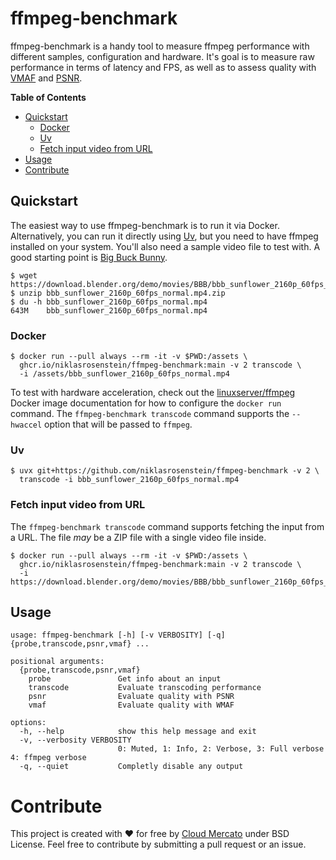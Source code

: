 # ffmpeg-benchmark

ffmpeg-benchmark is a handy tool to measure ffmpeg performance with different samples, configuration and hardware.
It's goal is to measure raw performance in terms of latency and FPS, as well as to assess quality with [VMAF] and [PSNR].

[VMAF]: https://wiki.x266.mov/docs/metrics/VMAF
[PSNR]: https://wiki.x266.mov/docs/metrics/PSNR

__Table of Contents__

<!-- toc -->
  * [Quickstart](#quickstart)
    * [Docker](#docker)
    * [Uv](#uv)
    * [Fetch input video from URL](#fetch-input-video-from-url)
  * [Usage](#usage)
* [Contribute](#contribute)
<!-- end toc -->

## Quickstart

[Uv]: https://docs.astral.sh/uv/
[linuxserver/ffmpeg]: https://docs.linuxserver.io/images/docker-ffmpeg/
[Big Buck Bunny]: https://peach.blender.org/download/

The easiest way to use ffmpeg-benchmark is to run it via Docker. Alternatively, you can run it directly using [Uv], but you need to have ffmpeg installed on your system. You'll also need a sample video file to test with. A good starting point is [Big Buck Bunny].

```console
$ wget https://download.blender.org/demo/movies/BBB/bbb_sunflower_2160p_60fps_normal.mp4.zip
$ unzip bbb_sunflower_2160p_60fps_normal.mp4.zip
$ du -h bbb_sunflower_2160p_60fps_normal.mp4
643M    bbb_sunflower_2160p_60fps_normal.mp4
```

### Docker

```console
$ docker run --pull always --rm -it -v $PWD:/assets \
  ghcr.io/niklasrosenstein/ffmpeg-benchmark:main -v 2 transcode \
  -i /assets/bbb_sunflower_2160p_60fps_normal.mp4
```

To test with hardware acceleration, check out the [linuxserver/ffmpeg] Docker image documentation for how to configure the `docker run` command. The `ffmpeg-benchmark transcode` command supports the `--hwaccel` option that will be passed to `ffmpeg`.

### Uv

```console
$ uvx git+https://github.com/niklasrosenstein/ffmpeg-benchmark -v 2 \
  transcode -i bbb_sunflower_2160p_60fps_normal.mp4
```

### Fetch input video from URL

The `ffmpeg-benchmark transcode` command supports fetching the input from a URL. The file _may_ be a ZIP file with a single video file inside.

```console
$ docker run --pull always --rm -it -v $PWD:/assets \
  ghcr.io/niklasrosenstein/ffmpeg-benchmark:main -v 2 transcode \
  -i https://download.blender.org/demo/movies/BBB/bbb_sunflower_2160p_60fps_normal.mp4.zip
```

## Usage

<!-- note: the output might change slightly based on the python version, we pin it with the .python-version file. -->
<!-- runcmd code: COLUMNS=100 uv run ffmpeg-benchmark --help -->
```
usage: ffmpeg-benchmark [-h] [-v VERBOSITY] [-q] {probe,transcode,psnr,vmaf} ...

positional arguments:
  {probe,transcode,psnr,vmaf}
    probe               Get info about an input
    transcode           Evaluate transcoding performance
    psnr                Evaluate quality with PSNR
    vmaf                Evaluate quality with WMAF

options:
  -h, --help            show this help message and exit
  -v, --verbosity VERBOSITY
                        0: Muted, 1: Info, 2: Verbose, 3: Full verbose 4: ffmpeg verbose
  -q, --quiet           Completly disable any output
```
<!-- end runcmd -->


# Contribute

This project is created with ❤️ for free by [Cloud Mercato] under BSD License. Feel free to contribute by submitting a pull request or an issue.

[Cloud Mercato]: https://www.cloud-mercato.com/
